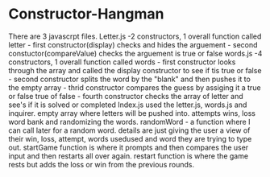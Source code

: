 # Constructor-Hangman
There are 3 javascrpt files.
  Letter.js
    -2 constructors, 1 overall function called letter
      - first constructor(display) checks and hides the arguement
      - second constuctor(compareValue) checks the arguement is true or false
  words.js
    -4 constructors, 1 overall function called words
      - first constructor looks through the array and called the display constructor to see if tis true or false
      - second constructor splits the word by the "blank" and then pushes it to the empty array
      - thrid constructor compares the guess by assiging it a true or false true of false
      - fourth constructor checks the array of letter and see's if it is solved or completed
  Index.js
    used the letter.js, words.js and inquirer.
    empty array where letters will be pushed into. 
    attempts
    wins, loss
    word bank and randomizing the words.
    randomWord - a function where I can call later for a random word.
    details are just giving the user a view of their win, loss, attempt, words usedused and word they are trying to type out.
    startGame function is where it prompts and then compares the user input and then restarts all over again.
    restart function is where the game rests but adds the loss or win from the previous rounds. 
  
